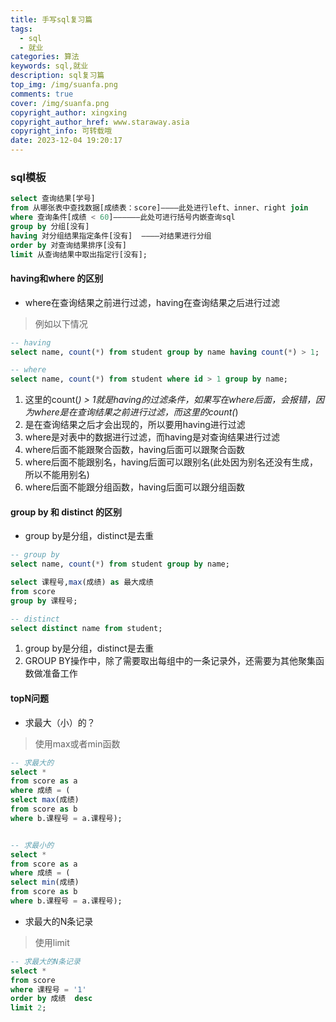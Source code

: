 ```yaml
---
title: 手写sql复习篇
tags:
  - sql
  - 就业
categories: 算法
keywords: sql,就业
description: sql复习篇
top_img: /img/suanfa.png
comments: true
cover: /img/suanfa.png
copyright_author: xingxing
copyright_author_href: www.staraway.asia
copyright_info: 可转载哦
date: 2023-12-04 19:20:17
---
```


### sql模板

```sql
select 查询结果[学号]
from 从哪张表中查找数据[成绩表：score]————此处进行left、inner、right join
where 查询条件[成绩 < 60]——————此处可进行括号内嵌查询sql
group by 分组[没有] 
having 对分组结果指定条件[没有]  ————对结果进行分组
order by 对查询结果排序[没有]
limit 从查询结果中取出指定行[没有];
```

#### having和where 的区别

- where在查询结果之前进行过滤，having在查询结果之后进行过滤

> 例如以下情况

```sql
-- having
select name, count(*) from student group by name having count(*) > 1;

-- where
select name, count(*) from student where id > 1 group by name;
```

1. 这里的count(*) > 1就是having的过滤条件，如果写在where后面，会报错，因为where是在查询结果之前进行过滤，而这里的count(*)
2. 是在查询结果之后才会出现的，所以要用having进行过滤
3. where是对表中的数据进行过滤，而having是对查询结果进行过滤
4. where后面不能跟聚合函数，having后面可以跟聚合函数
5. where后面不能跟别名，having后面可以跟别名(此处因为别名还没有生成，所以不能用别名)
6. where后面不能跟分组函数，having后面可以跟分组函数

#### group by 和 distinct 的区别

- group by是分组，distinct是去重

```sql
-- group by
select name, count(*) from student group by name;

select 课程号,max(成绩) as 最大成绩
from score 
group by 课程号;

-- distinct
select distinct name from student;

```

1. group by是分组，distinct是去重
2. GROUP BY操作中，除了需要取出每组中的一条记录外，还需要为其他聚集函数做准备工作

#### topN问题

- 求最大（小）的？

> 使用max或者min函数

```sql
-- 求最大的
select * 
from score as a 
where 成绩 = (
select max(成绩) 
from score as b 
where b.课程号 = a.课程号);


-- 求最小的
select * 
from score as a 
where 成绩 = (
select min(成绩) 
from score as b 
where b.课程号 = a.课程号);

```

- 求最大的N条记录

> 使用limit

```sql
-- 求最大的N条记录
select * 
from score 
where 课程号 = '1'
order by 成绩  desc 
limit 2;